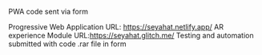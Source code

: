 PWA code sent via form

Progressive Web Application URL: https://seyahat.netlify.app/
AR experience Module URL:https://seyahat.glitch.me/
Testing and automation submitted with code .rar file in form 
